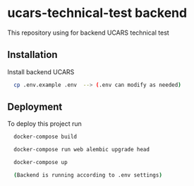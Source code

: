 
# ucars-technical-test backend

This repository using for backend UCARS technical test 


## Installation

Install backend UCARS

```bash
  cp .env.example .env  --> (.env can modify as needed)
```

## Deployment

To deploy this project run

```bash
  docker-compose build

  docker-compose run web alembic upgrade head

  docker-compose up

  (Backend is running according to .env settings)

```

